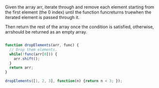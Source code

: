 Given the array arr, iterate through and remove each element starting from the first element (the 0 index) until the function funcreturns truewhen the iterated element is passed through it.

Then return the rest of the array once the condition is satisfied, otherwise, arrshould be returned as an empty array.

```js

function dropElements(arr, func) {
  // Drop them elements.
  while(!func(arr[0])) {
    arr.shift();
  }
  return arr;
}

dropElements([1, 2, 3], function(n) {return n < 3; });

